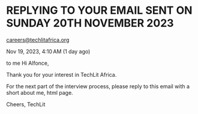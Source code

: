 # REPLYING TO YOUR EMAIL SENT ON SUNDAY 20TH NOVEMBER 2023



careers@techlitafrica.org
	
Nov 19, 2023, 4:10 AM (1 day ago)
	
to me
Hi Alfonce,

Thank you for your interest in TechLit Africa. 

For the next part of the interview process, please reply to this email with a short about me, html page. 

Cheers,
TechLit